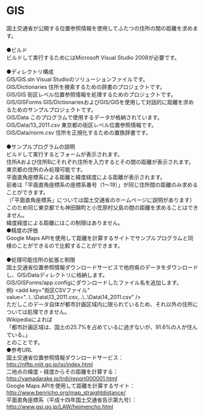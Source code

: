 GIS
===

国土交通省が公開する位置参照情報を使用してふたつの住所の間の距離を求めます。<br>
<br>
●ビルド<br>
ビルドして実行するためにはMicrosoft Visual Studio 2008が必要です。<br>
<br>
●ディレクトリ構成<br>
GIS/GIS.sln            Visual Studioのソリューションファイルです。<br>
GIS/Dictionaries       住所を検索するための辞書のプロジェクトです。<br>
GIS/GIS                街区レベル位置参照情報を処理するためのプロジェクトです。<br>
GIS/GISForms           GIS/DictionariesおよびGIS/GISを使用して対話的に距離を求めるためのサンプルプロジェクトです。<br>
GIS/Data               このプログラムで使用するデータが格納されています。<br>
GIS/Data/13_2011.csv   東京都の街区レベル位置参照情報です。<br>
GIS/Data/norm.csv      住所を正規化するための置換辞書です。<br>
<br>
●サンプルプログラムの説明<br>
ビルドして実行するとフォームが表示されます。<br>
住所Aおよび住所Bにそれぞれ住所を入力するとその間の距離が表示されます。<br>
東京都の住所のみ処理可能です。<br>
平面直角座標系による距離と緯度経度による距離が表示されます。<br>
前者は「平面直角座標系の座標系番号（1～19）」が同じ住所間の距離のみ求めることができます。<br>
（「平面直角座標系」については国土交通省のホームページに説明があります）<br>
このため同じ東京都でも神田錦町と小笠原村父島の間の距離を求めることはできません。<br>
緯度経度による距離にはこの制限はありません。<br>
●精度の評価<br>
Google Maps APIを使用して距離を計算するサイトでサンプルプログラムと同様のことができるので比較することができます。<br>
<br>
●処理可能住所の拡張と制限<br>
国土交通省位置参照情報ダウンロードサービスで他府県のデータをダウンロードし、GIS/Dataディレクトリに格納します。<br>
GIS/GISForms/app.configにダウンロードしたファイル名を追加します。<br>
例) &lt;add key="街区CSVファイル" value="..\\..\Data\13_2011.csv,..\\..\Data\14_2011.csv" /&gt;<br>
ただしこのデータ自体が都市計画区域内に限られているため、それ以外の住所については処理できません。<br>
Wikipediaによれば<br>
「都市計画区域は、国土の25.7%を占めているに過ぎないが、91.6%の人が住んでいる。」<br>
とのことです。<br>
●参考URL<br>
国土交通省位置参照情報ダウンロードサービス： http://nlftp.mlit.go.jp/isj/index.html<br>
二地点の緯度・経度からその距離を計算する： http://yamadarake.jp/trdi/report000001.html<br>
Google Maps APIを使用して距離を計算するサイト： http://www.benricho.org/map_straightdistance/<br>
平面直角座標系（平成十四年国土交通省告示第九号）： http://www.gsi.go.jp/LAW/heimencho.html<br>
